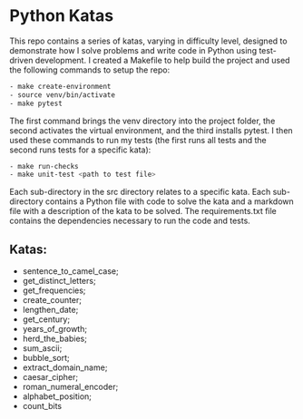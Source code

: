 # Python Katas

This repo contains a series of katas, varying in difficulty level, designed to demonstrate how I solve problems and write code in Python using test-driven development. I created a Makefile to help build the project and used the following commands to setup the repo:

```bash
- make create-environment
- source venv/bin/activate
- make pytest
```
The first command brings the venv directory into the project folder, the second activates the virtual environment, and the third installs pytest. I then used these commands to run my tests (the first runs all tests and the second runs tests for a specific kata): 

```bash
- make run-checks
- make unit-test <path to test file>
```

Each sub-directory in the src directory relates to a specific kata. Each sub-directory contains a Python file with code to solve the kata and a markdown file with a description of the kata to be solved. The requirements.txt file contains the dependencies necessary to run the code and tests.


## Katas:
- sentence_to_camel_case;
- get_distinct_letters;
- get_frequencies;
- create_counter;
- lengthen_date;
- get_century;
- years_of_growth;
- herd_the_babies;
- sum_ascii;
- bubble_sort;
- extract_domain_name;
- caesar_cipher;
- roman_numeral_encoder;
- alphabet_position;
- count_bits
